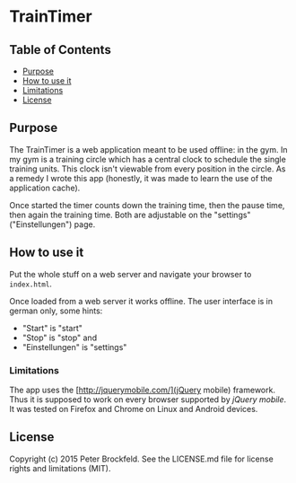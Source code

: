 # TrainTimer

## Table of Contents

* [Purpose](#purpose)
* [How to use it](#how-to-use-it)
 * [Limitations](#limitations)
* [License](#license) 

## Purpose

The TrainTimer is a web application meant to be used offline: in the gym. In my gym is a training circle which has a central clock to schedule the single training units. This clock isn't viewable from every position in the circle. As a remedy I wrote this app (honestly, it was made to learn the use of the application cache).

Once started the timer counts down the training time, then the pause time, then again the training time. Both are adjustable on the "settings" ("Einstellungen") page.

## How to use it

Put the whole stuff on a web server and navigate your browser to `index.html`.

Once loaded from a web server it works offline. The user interface is in german only, some hints:

 * "Start" is "start"
 * "Stop" is "stop" and
 * "Einstellungen" is "settings"
 
### Limitations

The app uses the [http://jquerymobile.com/](jQuery mobile) framework. Thus it is supposed to work on every browser supported by *jQuery mobile*. It was tested on Firefox and Chrome on Linux and Android devices.

## License

Copyright (c) 2015 Peter Brockfeld. See the LICENSE.md file for license rights and limitations (MIT).